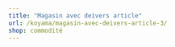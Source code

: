 ```yaml
---
title: "Magasin avec deivers article"
url: /koyama/magasin-avec-deivers-article-3/
shop: commodité
---
```

